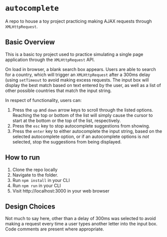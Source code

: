 # `autocomplete`
A repo to house a toy project practicing making AJAX requests through `XMLHttpRequest`.

## Basic Overview
This is a basic toy project used to practice simulating a single page application through the `XMLHttpRequest` API.

On load in browser, a blank search box appears. Users are able to search for a country, which will trigger an `XMLHttpRequest` after a 300ms delay (using `setTimeout` to avoid making excess requests. The input box will display the best match based on text entered by the user, as well as a list of other possible countries that match the input string.

In respect of functionality, users can:
1. Press the `up` and `down` arrow keys to scroll through the listed options. Reaching the top or bottom of the list will simply cause the cursor to start at the bottom or the top of the list, respectively.
2. Press the `esc` key to stop autocomplete suggestions from showing.
3. Press the `enter` key to either autocomplete the input string, based on the selected autocomplete option, or if an autocomplete options is _not_ selected, stop the suggestions from being displayed.

## How to run
1. Clone the repo locally
2. Navigate to the folder.
3. Run `npm install` in your CLI
4. Run `npm run` in your CLI
5. Visit http://localhost:3000 in your web browser

## Design Choices
Not much to say here, other than a delay of 300ms was selected to avoid making a request every time a user types another letter into the input box. Code comments are present where appropriate.
